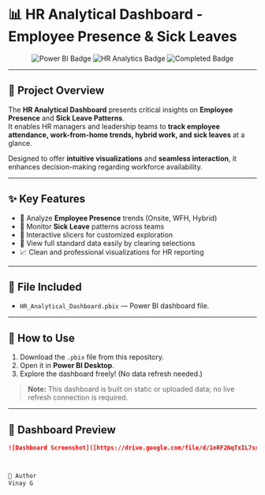 # 📊 HR Analytical Dashboard - Employee Presence & Sick Leaves

<p align="center">
  <img src="https://img.shields.io/badge/PowerBI-Dashboard-yellow?logo=powerbi" alt="Power BI Badge"/>
  <img src="https://img.shields.io/badge/HR-Analytics-blueviolet" alt="HR Analytics Badge"/>
  <img src="https://img.shields.io/badge/Status-Completed-brightgreen" alt="Completed Badge"/>
</p>

---

## 📝 Project Overview
The **HR Analytical Dashboard** presents critical insights on **Employee Presence** and **Sick Leave Patterns**.  
It enables HR managers and leadership teams to **track employee attendance, work-from-home trends, hybrid work, and sick leaves** at a glance.

Designed to offer **intuitive visualizations** and **seamless interaction**, it enhances decision-making regarding workforce availability.

---

## ✨ Key Features
- 📅 Analyze **Employee Presence** trends (Onsite, WFH, Hybrid)
- 🏥 Monitor **Sick Leave** patterns across teams
- 🎯 Interactive slicers for customized exploration
- 🧹 View full standard data easily by clearing selections
- 📈 Clean and professional visualizations for HR reporting

---

## 📂 File Included
- `HR_Analytical_Dashboard.pbix` — Power BI dashboard file.

---

## 🚀 How to Use
1. Download the `.pbix` file from this repository.
2. Open it in **Power BI Desktop**.
3. Explore the dashboard freely! (No data refresh needed.)

> **Note:** This dashboard is built on static or uploaded data; no live refresh connection is required.

---

## 📸 Dashboard Preview

```markdown
![Dashboard Screenshot]([https://drive.google.com/file/d/1nRF2NqTxIL7srzfCdhXtOgOMUf9Kn_y9/view?usp=drive_link])



👤 Author
Vinay G
